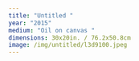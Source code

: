 ```yaml
---
title: "Untitled "
year: "2015"
medium: "Oil on canvas "
dimensions: 30x20in. / 76.2x50.8cm
image: /img/untitled/l3d9100.jpeg
---
```




